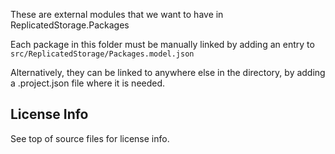 These are external modules that we want to have in ReplicatedStorage.Packages

Each package in this folder must be manually linked by adding an entry to
`src/ReplicatedStorage/Packages.model.json`

Alternatively, they can be linked to anywhere else in the directory, by adding
a .project.json file where it is needed.

## License Info
See top of source files for license info.
